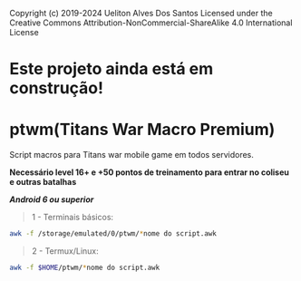 Copyright (c) 2019-2024 Ueliton Alves Dos Santos
Licensed under the Creative Commons Attribution-NonCommercial-ShareAlike 4.0 International License
# Este projeto ainda está em construção!

# ptwm(Titans War Macro Premium)
Script macros para Titans war mobile game em todos servidores.

**Necessário level 16+ e +50 pontos de treinamento para entrar no coliseu e outras batalhas**

***Android 6 ou superior***

>1 - Terminais básicos:
```bash
awk -f /storage/emulated/0/ptwm/*nome do script.awk
```
>2 - Termux/Linux:
```bash
awk -f $HOME/ptwm/*nome do script.awk
```
